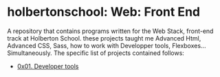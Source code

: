 # holbertonschool: Web: Front End

A repository that contains programs written for the Web Stack, front-end track at Holberton School.  these projects taught me Advanced Html, Advanced CSS, Sass, how to work with Developper tools, Flexboxes... Simultaneously. The specific list of projects contained follows:

* [0x01. Developer tools](./0x01-developer_tools)